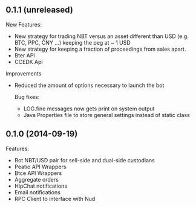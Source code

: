 ## 0.1.1 (unreleased)

New Features:

  - New strategy for trading NBT versus an asset different than USD (e.g. BTC, PPC, CNY ...) keeping the peg at ~ 1 USD
  - New strategy for keeping a fraction of proceedings from sales apart. 
  - Bter API
  - CCEDK Api

Improvements
- Reduced the amount of options necessary to launch the bot

  Bug fixes:
  - LOG.fine messages now gets print on system output
  - Java Properties file to store general settings instead of static class


## 0.1.0 (2014-09-19)

Features:

  - Bot NBT/USD pair for sell-side and dual-side custodians
  - Peatio API Wrappers
  - Btce API Wrappers
  - Aggregate orders 
  - HipChat notifications
  - Email notifications
  - RPC Client to interface with Nud
